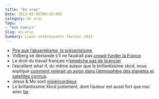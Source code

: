 ```yaml
---
title: "En vrac"
Date: 2013-02-09T00:20:00Z
Category: En vrac
Tags: 
- "Web Comics"
Slug: en-vrac
Summary: Liens intéressants février 2013
---
```




* <a href="http://voila-le-travail.fr/2013/01/20/pire-que-l’absenteisme-le-presenteisme-des-salaries-malades/">Pire que l’absentéisme, le présentéisme</a>
* Vidberg se demande s’il ne faudrait pas <a href="http://vidberg.blog.lemonde.fr/2013/02/07/la-mode-est-au-financement-participatif/">crowd-funder la France</a>
* Le droit du travail français n’<a href="http://voila-le-travail.fr/2013/01/12/8721/">empêche pas de licencier</a>
* l’excellent what if, du même auteur que le brillantissime xkcd, nous explique <a href="http://what-if.xkcd.com/30/">comment volerait un avion dans l’atmosphère des planètes et satellites connus</a>.
* Jesus &amp; Mo sont <a href="http://www.jesusandmo.net/2013/01/30/agony/">miséricordieux</a>
* Le brillantissime Xkcd justement, dont l’auteur est aussi fort que moi avec <a href="http://xkcd.com/1168/">tar</a>.
